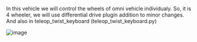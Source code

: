 In this vehicle we will control the wheels of omni vehicle individualy.
So, it is 4 wheeler, we will use differential drive plugin addition to minor changes. And also in teleop_twist_keyboard (teleop_twist_keyboard.py)

![image](https://user-images.githubusercontent.com/121598999/210238398-978ca90f-f395-4089-9f9a-634344ca5e93.png)
